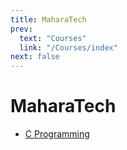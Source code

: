 ```yaml
---
title: MaharaTech
prev:
  text: "Courses"
  link: "/Courses/index"
next: false
---
```


# MaharaTech

- [C Programming](C-Programming.md)
